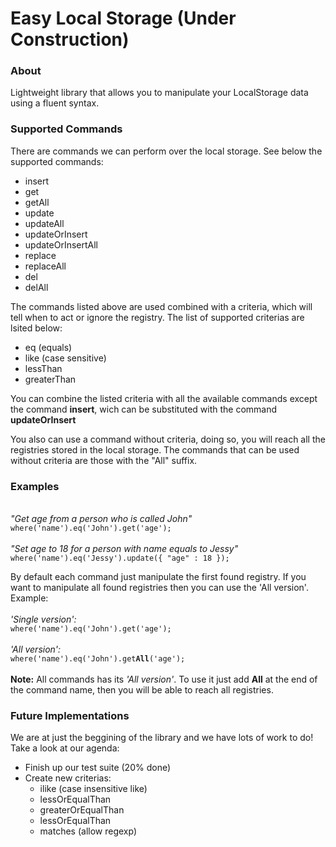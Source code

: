 <h1>Easy Local Storage (Under Construction)</h1>

<h3>About</h3>

Lightweight library that allows you to manipulate your LocalStorage data using a fluent syntax.

<h3>Supported Commands</h3>

There are commands we can perform over the local storage. See below the supported commands:

<ul>
<li>insert</li>
<li>get</li>
<li>getAll</li>
<li>update</li>
<li>updateAll</li>
<li>updateOrInsert</li>
<li>updateOrInsertAll</li>
<li>replace</li>
<li>replaceAll</li>
<li>del</li>
<li>delAll</li>
</ul>

The commands listed above are used combined with a criteria, which will tell when to act or ignore the registry. The list of supported criterias are lsited below:

<ul>
<li>eq (equals)</li>
<li>like (case sensitive)</li>
<li>lessThan</li>
<li>greaterThan</li>
</ul>

You can combine the listed criteria with all the available commands except the command <b>insert</b>, wich can be substituted with the command <b>updateOrInsert</b>

You also can use a command without criteria, doing so, you will reach all the registries stored in the local storage. The commands that can be used without criteria are those with the "All" suffix.

<h3>Examples</h3>
<br>
<i>"Get age from a person who is called John" </i>
<br>
<code>where('name').eq('John').get('age');</code>
<br>
<br>
<i>"Set age to 18 for a person with name equals to Jessy"</i>
<br>
<code>where('name').eq('Jessy').update({ "age" : 18 });</code>
<br>

By default each command just manipulate the first found registry. If you want to manipulate all found registries then you can use the 'All version'. Example:
<br>
<br>
<i>'Single version':</i>
<br>
<code>where('name').eq('John').get('age');</code>
<br>
<br>
<i>'All version':</i>
<br>
<code>where('name').eq('John').get<b>All</b>('age');</code>
<br>
<br>
<b>Note:</b> All commands has its <i>'All version'</i>. To use it just add <b>All</b> at the end of the command name, then you will be able to reach all registries.

<h3>Future Implementations</h3>

We are at just the beggining of the library and we have lots of work to do! Take a look at our agenda:

<ul>
<li>Finish up our test suite (20% done)</li>
<li>
  Create new criterias:
  <ul>
  <li>ilike (case insensitive like)</li>
  <li>lessOrEqualThan</li>
  <li>greaterOrEqualThan</li>
  <li>lessOrEqualThan</li>
  <li>matches (allow regexp)</li>
  </ul>
</li>
</ul>
